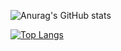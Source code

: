 

![Anurag's GitHub stats](https://github-readme-stats.vercel.app/api?username=hanwenlu2016&show_icons=true&theme=cobalt)


[![Top Langs](https://github-readme-stats.vercel.app/api/top-langs/?username=anuraghazra&layout=compact)](https://github.com/anuraghazra/github-readme-stats)

